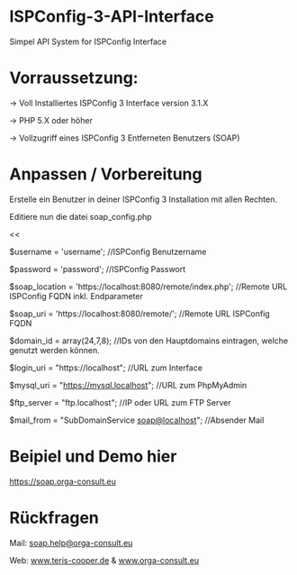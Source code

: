 # ISPConfig-3-API-Interface
Simpel API System for ISPConfig Interface

# Vorraussetzung:
-> Voll Installiertes ISPConfig 3 Interface version 3.1.X

-> PHP 5.X oder höher

-> Vollzugriff eines ISPConfig 3 Entferneten Benutzers (SOAP)

# Anpassen / Vorbereitung
Erstelle ein Benutzer in deiner ISPConfig 3 Installation mit allen Rechten.

Editiere nun die datei soap_config.php

<<

$username = 'username';													//ISPConfig Benutzername

$password = 'password';													//ISPConfig Passwort

$soap_location = 'https://localhost:8080/remote/index.php'; 			//Remote URL ISPConfig FQDN inkl. Endparameter

$soap_uri = 'https://localhost:8080/remote/';							//Remote URL ISPConfig FQDN

$domain_id = array(24,7,8); 											//IDs von den Hauptdomains eintragen, welche genutzt werden können.

$login_uri = "https://localhost";										//URL zum Interface

$mysql_uri = "https://mysql.localhost";									//URL zum PhpMyAdmin

$ftp_server = "ftp.localhost";											//IP oder URL zum FTP Server

$mail_from = "SubDomainService <soap@localhost>";						//Absender Mail

>>

# Beipiel und Demo hier
https://soap.orga-consult.eu

# Rückfragen
Mail: soap.help@orga-consult.eu

Web: www.teris-cooper.de & www.orga-consult.eu
